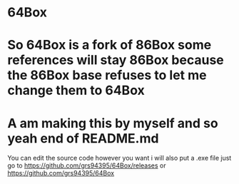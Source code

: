 # 64Box
# So 64Box is a fork of 86Box some  references will stay 86Box because the 86Box base refuses to let me change them to 64Box
# A am making this by myself and so yeah end of README.md
You can edit the source code however you want i will also put a .exe file just go to https://github.com/grs94395/64Box/releases or https://github.com/grs94395/64Box
